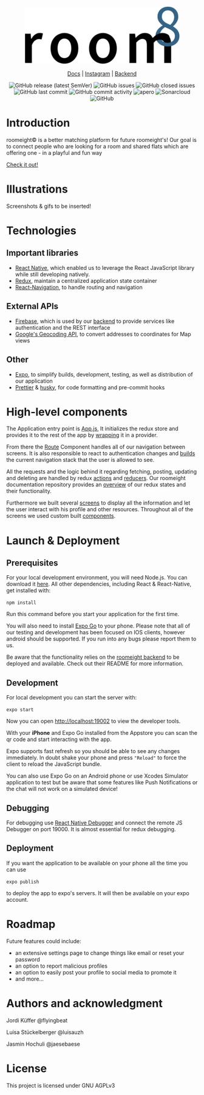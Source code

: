 <p align="center">
  <a href="https://github.com/sopra-fs22-group-21" target="_blank">
    <img alt="roomeight-logo" height="150" src="https://raw.githubusercontent.com/sopra-fs22-group-21/roomeight/b3de2881db6579ee9322e9e8bc70634c94ad7414/room8.svg"/>
  </a>
</p>
<p align="center">
    <a href="https://github.com/sopra-fs22-group-21/roomeight">Docs</a> <a>| </a><a href="https://www.instagram.com/roomeight.ch/">Instagram</a><a> | </a><a href="https://github.com/sopra-fs22-group-21/roomeight-backend">Backend</a>
</p>
<p align="center">
    <img alt="GitHub release (latest SemVer)" src="https://img.shields.io/github/v/release/sopra-fs22-group-21/roomeight-frontend">
    <img alt="GitHub issues" src="https://img.shields.io/github/issues-raw/sopra-fs22-group-21/roomeight-frontend">
    <img alt="GitHub closed issues" src="https://img.shields.io/github/issues-closed-raw/sopra-fs22-group-21/roomeight-frontend?color=">
    <img alt="GitHub last commit" src="https://img.shields.io/github/last-commit/sopra-fs22-group-21/roomeight-frontend">
    <img alt="GitHub commit activity" src="https://img.shields.io/github/commit-activity/m/sopra-fs22-group-21/roomeight-frontend">
    <img alt="apero" src="https://img.shields.io/badge/%F0%9F%98%89-ap%C3%A9ro-brightgreen">
    <img alt="Sonarcloud" src="https://github.com/sopra-fs22-group-21/roomeight-frontend/actions/workflows/sonarcloud_analysis.yml/badge.svg?branch=main">
    <img alt="GitHub" src="https://img.shields.io/github/license/sopra-fs22-group-21/roomeight-frontend">


</p>


# Introduction
roomeight© is a better matching platform for future roomeight's!
Our goal is to connect people who are looking for a room and shared flats which are offering one - 
in a playful and fun way

[Check it out!](https://expo.dev/@sopragroup21/roomeight)

# Illustrations
Screenshots & gifs to be inserted!

# Technologies

## Important libraries
- [React Native](https://reactnative.dev/), which enabled us to leverage the React JavaScript library while still developing natively. 
- [Redux](https://redux.js.org/), maintain a centralized application state container
- [React-Navigation](https://reactnavigation.org/), to handle routing and navigation
## External APIs
- [Firebase](https://firebase.google.com/docs/), which is used by our [backend](https://github.com/sopra-fs22-group-21/roomeight-backend) to provide services like authentication and the REST interface
- [Google's Geocoding API](https://developers.google.com/maps/documentation/geocoding/overview), to convert addresses to coordinates for Map views
## Other
- [Expo](https://expo.dev/), to simplify builds, development, testing,  as well as distribution of our application
- [Prettier](https://prettier.io/) & [husky](https://github.com/typicode/husky), for code formatting and pre-commit hooks

# High-level components
The Application entry point is [App.js](/App.js), It initializes the redux store and provides it to the rest of the app by [wrapping](/App.js#L36) it in a provider.

From there the [Route](/src/navigation/index.js) Component handles all of our navigation between screens. It is also responsible to react to authentication changes and [builds](/src/navigation/index.js#L96) the current navigation stack that the user is allowed to see.

All the requests and the logic behind it regarding fetching, posting, updating and deleting are handled by redux [actions](/src/redux/actions/) and [reducers](/src/redux/reducers/). Our roomeight documentation repository provides an [overview](https://github.com/sopra-fs22-group-21/roomeight/blob/main/diagrams/reduxStore.drawio.svg) of our redux states and their functionality.

Furthermore we built several [screens](/src/screens) to display all the information and let the user interact with his profile and other resources. Throughout all of the screens we used custom built [components](/src/components/).

# Launch & Deployment
## Prerequisites
For your local development environment, you will need Node.js. You can download it [here](https://nodejs.org). All other dependencies, including React & React-Native, get installed with:

`npm install`

Run this command before you start your application for the first time.

You will also need to install [Expo Go](https://expo.dev/expo-go) to your phone. Please note that all of our testing and development has been focused on IOS clients, however android should be supported. If you run into any bugs please report them to us.

Be aware that the functionality relies on the [roomeight backend](https://github.com/sopra-fs22-group-21/roomeight-backend) to be deployed and available. Check out their README for more information.

## Development
For local development you can start the server with:

`expo start`

Now you can open [http://localhost:19002](http://localhost:19002) to view the developer tools.

With your **iPhone** and Expo Go installed from the Appstore you can scan the qr code and start interacting with the app.

Expo supports fast refresh so you should be able to see any changes immediately. In doubt shake your phone and press `"Reload"` to force the client to reload the JavaScript bundle.

You can also use Expo Go on an Android phone or use Xcodes Simulator application to test but be aware that some features like Push Notifications or the chat will not work on a simulated device!

## Debugging
For debugging use [React Native Debugger](https://github.com/jhen0409/react-native-debugger) and connect the remote JS Debugger on port 19000. It is almost essential for redux debugging.

## Deployment
If you want the application to be available on your phone all the time you can use

`expo publish`

to deploy the app to expo's servers. It will then be available on your expo account.

# Roadmap
Future features could include:
 - an extensive settings page to change things like email or reset your password
 - an option to report malicious profiles
 - an option to easily post your profile to social media to promote it
 - and more...

 # Authors and acknowledgment
 Jordi Küffer @flyingbeat

 Luisa Stückelberger @luisauzh

 Jasmin Hochuli @jaesebaese

 # License
This project is licensed under GNU AGPLv3
